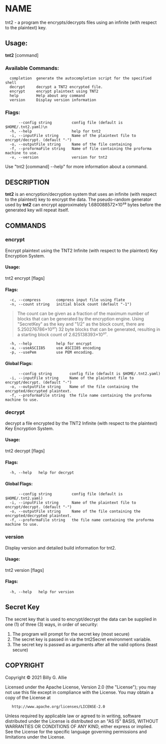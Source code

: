 # NAME

tnt2 - a program the encrypts/decrypts files using an infinite (with respect to the plaintext) key.

## Usage:

  **tnt2** [command]

### Available Commands:

      completion  generate the autocompletion script for the specified shell
      decrypt     decrypt a TNT2 encrypted file.  
      encrypt     encrypt plaintext using TNT2  
      help        Help about any command
      version     Display version information

### Flags:

          --config string         config file (default is $HOME/.tnt2.yaml)\n      
      -h, --help                  help for tnt2
      -i, --inputFile string      Name of the plaintext file to encrypt/decrypt. (default "-")
      -o, --outputFile string     Name of the file containing
      -f, --proformaFile string   Name of file containing the proforma machine to use.
      -v, --version               version for tnt2

Use "tnt2 [command] --help" for more information about a command.

## DESCRIPTION

**tnt2** is an encryption/decryption system that uses an infinite (with
respect to the plaintext) key to encrypt the data.  The pseudo-random generator
used by **tnt2** can encrypt approximately 1.680088572×10³⁹ bytes before the
generated key will repeat itself.

## COMMANDS

### encrypt

Encrypt plaintext using the TNT2 Infinite (with respect to the plaintext) Key Encryption System.

#### Usage:

  tnt2 encrypt [flags]

#### Flags:

      -c, --compress       compress input file using flate  
      -n, --count string   initial block count (default "-1")

  > The count can be given as a fraction of the maximum number of blocks that can be generated by the encryption engine.  Using "SecretKey" as the key and "1/2" as the block count, there are 5.250276786×10³⁷) 32 byte blocks that can be generated, resulting in a starting block count of 2.625138393×10³⁷.

      -h, --help           help for encrypt  
      -a, --useASCII85     use ASCII85 encoding  
      -p, --usePem         use PEM encoding.

#### Global Flags:

          --config string        config file (default is $HOME/.tnt2.yaml)
      -i, --inputFile string     Name of the plaintext file to encrypt/decrypt. (default "-")
      -o, --outputFile string    Name of the file containing the encrypted/decrypted plaintext.
      -f, --proformaFile string  the file name containing the proforma machine to use.

### decrypt

decrypt a file encrypted by the TNT2 Infinite (with respect to the plaintext) Key Encryption System.

#### Usage:

  tnt2 decrypt [flags]

#### Flags:

      -h, --help   help for decrypt

#### Global Flags:

          --config string         config file (default is $HOME/.tnt2.yaml)
      -i, --inputFile string      Name of the plaintext file to encrypt/decrypt. (default "-")
      -o, --outputFile string     Name of the file containing the encrypted/decrypted plaintext.
      -f, --proformaFile string   the file name containing the proforma machine to use.

### version

Display version and detailed build information for tnt2.

#### Usage:

  tnt2 version [flags]

#### Flags:

      -h, --help   help for version

## Secret Key

The secret key that is used to encrypt/decrypt the data can be supplied 
in one (1) of three (3) ways, in order of security:

1. The program will prompt for the secret key (most secure)
2. The secret key is passed in via the tnt2Secret environment variable.
3. The secret key is passwd as arguments after all the valid options (least secure)

## COPYRIGHT

   Copyright © 2021 Billy G. Allie

   Licensed under the Apache License, Version 2.0 (the "License");
   you may not use this file except in compliance with the License.
   You may obtain a copy of the License at

       http://www.apache.org/licenses/LICENSE-2.0

   Unless required by applicable law or agreed to in writing, software
   distributed under the License is distributed on an "AS IS" BASIS,
   WITHOUT WARRANTIES OR CONDITIONS OF ANY KIND, either express or implied.
   See the License for the specific language governing permissions and
   limitations under the License.

